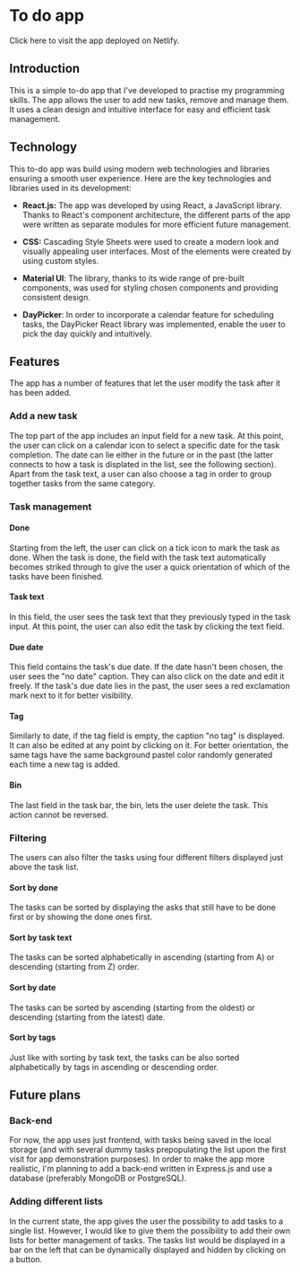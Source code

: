 # To do app
Click here to visit the app deployed on Netlify.

## Introduction
This is a simple to-do app that I've developed to practise my programming skills. The app allows the user to add new tasks, remove and manage them.
It uses a clean design and intuitive interface for easy and efficient task management.

## Technology
This to-do app was build using modern web technologies and libraries ensuring a smooth user experience. Here are the key technologies and libraries
used in its development:
* **React.js:** The app was developed by using React, a JavaScript library. Thanks to React's component architecture, the different parts of the app
were written as separate modules for more efficient future management.
* **CSS:** Cascading Style Sheets were used to create a modern look and visually appealing user interfaces. Most of the elements were created by
using custom styles.

* **Material UI**: The library, thanks to its wide range of pre-built components, was used for styling chosen components
and providing consistent design.

* **DayPicker**: In order to incorporate a calendar feature for scheduling tasks, the DayPicker React library was implemented,
enable the user to pick the day quickly and intuitively.

## Features
The app has a number of features that let the user modify the task after it has been added.

### Add a new task
The top part of the app includes an input field for a new task. At this point, the user can click on a calendar icon to select
a specific date for the task completion. The date can lie either in the future or in the past (the latter connects to how a task is
displated in the list, see the following section). Apart from the task text, a user can also choose a tag in order to group together
tasks from the same category.

### Task management
#### Done
Starting from the left, the user can click on a tick icon to mark the task as done. When the task is done, the field with the task text automatically
becomes striked through to give the user a quick orientation of which of the tasks have been finished.

#### Task text
In this field, the user sees the task text that they previously typed in the task input. At this point, the user can also edit the task by clicking
the text field.

#### Due date
This field contains the task's due date. If the date hasn't been chosen, the user sees the "no date" caption. They can also click on the date
and edit it freely. If the task's due date lies in the past, the user sees a red exclamation mark next to it for better visibility.

#### Tag
Similarly to date, if the tag field is empty, the caption "no tag" is displayed. It can also be edited at any point by clicking on it. 
For better orientation, the same tags have the same background pastel color randomly generated each time a new tag is added. 

#### Bin
The last field in the task bar, the bin, lets the user delete the task. This action cannot be reversed.

### Filtering
The users can also filter the tasks using four different filters displayed just above the task list.

#### Sort by done
The tasks can be sorted by displaying the asks that still have to be done first or by showing the done ones first.

#### Sort by task text
The tasks can be sorted alphabetically in ascending (starting from A) or descending (starting from Z) order.

#### Sort by date
The tasks can be sorted by ascending (starting from the oldest) or descending (starting from the latest) date.

#### Sort by tags
Just like with sorting by task text, the tasks can be also sorted alphabetically by tags in ascending or descending order.

## Future plans

### Back-end
For now, the app uses just frontend, with tasks being saved in the local storage (and with several dummy tasks prepopulating the list
upon the first visit for app demonstration purposes). In order to make the app more realistic, I'm planning to add a back-end written
in Express.js and use a database (preferably MongoDB or PostgreSQL).

### Adding different lists 
In the current state, the app gives the user the possibility to add tasks to a single list. However, I would like to give them
the possibility to add their own lists for better management of tasks. The tasks list would be displayed in a bar on the left that can be
dynamically displayed and hidden by clicking on a button.